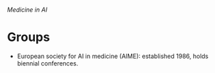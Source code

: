 ###### Medicine in AI

# Groups
- European society for AI in medicine (AIME): established 1986, holds biennial conferences.